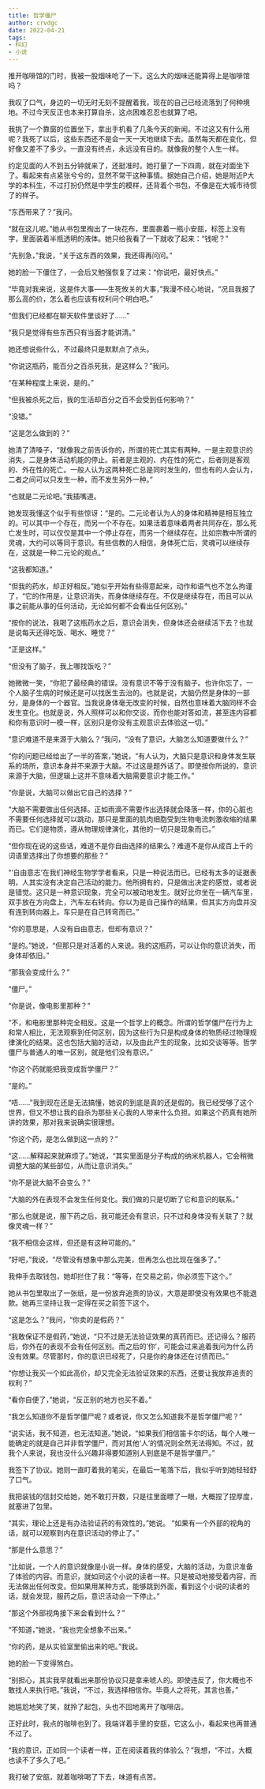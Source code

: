 ```yaml
---
title: 哲学僵尸
author: crvdgc
date: 2022-04-21
tags:
- 科幻
- 小说
---
```


推开咖啡馆的门时，我被一股烟味呛了一下。这么大的烟味还能算得上是咖啡馆吗？

我叹了口气，身边的一切无时无刻不提醒着我，现在的自己已经流落到了何种境地。不过今天反正也本来打算自杀，这点困难忍忍也就算了吧。

我挑了一个靠窗的位置坐下，拿出手机看了几条今天的新闻。不过这又有什么用呢？我死了以后，这些东西还不是会一天一天地继续下去。虽然每天都在变化，但好像又差不了多少。一直没有终点，永远没有目的。就像我的整个人生一样。

约定见面的人不到五分钟就来了，还挺准时。她打量了一下四周，就在对面坐下了。看起来有点紧张兮兮的，显然不常干这种事情。据她自己介绍，她是附近P大学的本科生，不过打扮仍然是中学生的模样，还背着个书包，不像是在大城市待惯了的样子。

“东西带来了？”我问。

“就在这儿呢。”她从书包里掏出了一块花布，里面裹着一瓶小安瓿，标签上没有字，里面装着半瓶透明的液体。她只给我看了一下就收了起来：“钱呢？”

“先别急，”我说，“关于这东西的效果，我还得再问问。”

她的脸一下僵住了，一会后又勉强恢复了过来：“你说吧，最好快点。”

“毕竟对我来说，这是件大事——生死攸关的大事，”我漫不经心地说，“况且我报了那么高的价，怎么着也应该有权利问个明白吧。”

“但我们已经都在聊天软件里谈好了……”

“我只是觉得有些东西只有当面才能讲清。”

她还想说些什么，不过最终只是默默点了点头。

“你说这瓶药，能百分之百杀死我，是这样么？”我问。

“在某种程度上来说，是的。”

“但我被杀死之后，我的生活却百分之百不会受到任何影响？”

“没错。”

“这是怎么做到的？”

她清了清嗓子，“就像我之前告诉你的，所谓的死亡其实有两种。一是主观意识的消失，二是身体活动机能的停止。前者是主观的、内在性的死亡，后者则是客观的、外在性的死亡。一般人认为这两种死亡总是同时发生的，但也有的人会认为，二者之间可以只发生一种，而不发生另外一种。”

“也就是二元论吧。”我插嘴道。

她发现我懂这个似乎有些惊讶：“是的。二元论者认为人的身体和精神是相互独立的。可以其中一个存在，而另一个不存在。如果活着意味着两者共同存在，那么死亡发生时，可以仅仅是其中一个停止存在，而另一个继续存在。比如宗教中所谓的灵魂，大约可以等同于意识。有些信教的人相信，身体死亡后，灵魂可以继续存在，这就是一种二元论的观点。”

“这我都知道。”

“但我的药水，却正好相反。”她似乎开始有些得意起来，动作和语气也不怎么拘谨了，“它的作用是，让意识消失，而身体继续存在。不仅是继续存在，而且可以从事之前能从事的任何活动，无论如何都不会看出任何区别。”

“按你的说法，我喝了这瓶药水之后，意识会消失，但身体还会继续活下去？也就是说每天还得吃饭、喝水、睡觉？”

“正是这样。”

“但没有了脑子，我上哪找饭吃？”

她微微一笑，“你犯了最经典的错误。没有意识不等于没有脑子。也许你忘了，一个人脑子生病的时候还是可以找医生去治的。也就是说，大脑仍然是身体的一部分，是身体的一个器官。当我说身体毫无改变的时候，自然也意味着大脑同样不会发生变化。也就是说，外人照样可以和你交谈，而你也能对答如流，甚至连内容都和你有意识时一模一样，区别只是你没有主观意识去体验这一切。”

“意识难道不是来源于大脑么？”我问，“没有了意识，大脑怎么知道要做什么？”

“你的问题已经给出了一半的答案，”她说，“有人认为，大脑只是意识和身体发生联系的场所，意识本身并不来源于大脑。不过这是题外话了。即使按你所说的，意识来源于大脑，但逻辑上这并不意味着大脑需要意识才能工作。”

“你是说，大脑可以做出它自己的选择？”

“大脑不需要做出任何选择。正如雨滴不需要作出选择就会降落一样，你的心脏也不需要任何选择就可以跳动，那只是里面的肌肉细胞受到生物电流刺激收缩的结果而已。它们是物质，遵从物理规律演化，其他的一切只是现象而已。”

“但你现在说的这些话，难道不是你自由选择的结果么？难道不是你从成百上千的词语里选择出了你想要的那些？”

“‘自由意志’在我们神经生物学学者看来，只是一种说法而已。已经有太多的证据表明，人其实没有决定自己活动的能力。他所拥有的，只是做出决定的感觉，或者说是错觉。这只是一种意识现象，完全可以被动地发生。就好比你坐在一辆汽车里，双手放在方向盘上，汽车左右转向。你以为是自己操作的结果，但其实方向盘并没有连到转向器上。车只是在自己转弯而已。”

“你的意思是，人没有自由意志，但却有意识？”

“是的。”她说，“但那只是对活着的人来说。我的这瓶药，可以让你的意识消失，而身体却依旧。”

“那我会变成什么？”

“僵尸。”

“你是说，像电影里那种？”

“不，和电影里那种完全相反。这是一个哲学上的概念。所谓的哲学僵尸在行为上和常人相比，无法观察到任何区别，因为这些行为只是构成身体的物质经过物理规律演化的结果。这也包括大脑的活动，以及由此产生的现象，比如交谈等等。哲学僵尸与普通人的唯一区别，就是他们没有意识。”

“你这个药就能把我变成哲学僵尸？”

“是的。”

“唔……”我到现在还是无法搞懂，她说的到底是真的还是假的。我已经受够了这个世界，但又不想让我的自杀为那些关心我的人带来什么负担。如果这个药真有她所讲的效果，那对我来说确实很理想。

“你这个药，是怎么做到这一点的？”

“这……解释起来就麻烦了。”她说，“其实里面是分子构成的纳米机器人，它会稍微调整大脑的某些部位，从而让意识消失。”

“你不是说大脑不会变么？”

“大脑的外在表现不会发生任何变化。我们做的只是切断了它和意识的联系。”

“那么也就是说，服下药之后，我可能还会有意识，只不过和身体没有关联了？就像灵魂一样？”

“我不相信会这样，但还是有这种可能的。”

“好吧，”我说，“尽管没有想象中那么完美，但再怎么也比现在强多了。”

我伸手去取钱包，她却拦住了我：“等等，在交易之前，你必须签下这个。”

她从书包里取出了一张纸，是一份放弃追责的协议，大意是即使没有效果也不能退款。她再三坚持让我一定得在买之前签下这个。

“这是怎么？”我问，“你卖的是假药？”

“我敢保证不是假药，”她说，“只不过是无法验证效果的真药而已。还记得么？服药后，你外在的表现不会有任何区别。而之后的‘你’，可能会过来追着我问为什么药没有效果。尽管那时，你的意识已经死了，只是你的身体还在讨债而已。”

“你想让我买一个如此高价，却又完全无法验证效果的东西，还要让我放弃追责的权利？”

“看你自便了，”她说，“反正别的地方也买不着。”

“我怎么知道你不是哲学僵尸呢？或者说，你又怎么知道我不是哲学僵尸呢？”

“说实话，我不知道，也无法知道。”她说，“如果我们相信笛卡尔的话，每个人唯一能确定的就是自己并非哲学僵尸，而对其他‘人’的情况则全然无法得知。不过，就我个人来说，我也没什么兴趣非得要知道别人到底是不是哲学僵尸。”

我签下了协议。她则一直盯着我的笔尖，在最后一笔落下后，我似乎听到她轻轻舒了口气。

我把装钱的信封交给她，她不敢打开数，只是往里面瞟了一眼，大概捏了捏厚度，就塞进了包里。

“其实，理论上还是有办法验证药的有效性的。”她说。 “如果有一个外部的视角的话，就可以观察到内在意识活动的停止了。”

“那是什么意思？”

“比如说，一个人的意识就像是小说一样。身体的感受，大脑的活动，为意识准备了体验的内容。而意识，就如同这个小说的读者一样。只是被动地接受着内容，而无法做出任何改变。但如果用某种方式，能够跳到外面，看到这个小说的读者的话，就会发现，服药之后，意识活动会一下停止。”

“那这个外部视角接下来会看到什么？”

“不知道，”她说，“我也完全想象不出来。”

“你的药，是从实验室里偷出来的吧。”我说。

她的脸一下变得煞白。

“别担心，其实我早就看出来那份协议只是拿来唬人的。即使违反了，你大概也不敢找人来执行吧。”我说，“不过，我选择相信你。毕竟人之将死，其言也善。”

她尴尬地笑了笑，就拎了起包，头也不回地离开了咖啡店。

正好此时，我点的咖啡也到了。我端详着手里的安瓿，它这么小，看起来也再普通不过了。

“我的意识，正如同一个读者一样，正在阅读着我的体验么？”我想，“不过，大概也读不了多久了吧。”

我打破了安瓿，就着咖啡喝了下去，味道有点苦。

